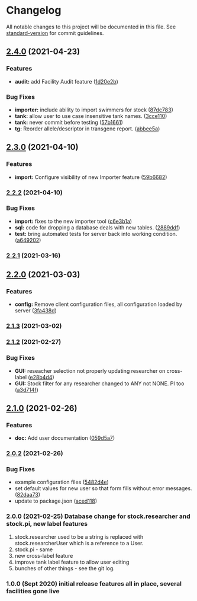 # Changelog

All notable changes to this project will be documented in this file. See [standard-version](https://github.com/conventional-changelog/standard-version) for commit guidelines.

## [2.4.0](https://github.com/tmoens/zebrafish-facility-manager/compare/v2.3.0...v2.4.0) (2021-04-23)


### Features

* **audit:** add Facility Audit feature ([1d20e2b](https://github.com/tmoens/zebrafish-facility-manager/commit/1d20e2bc46a3a4d24c543005c3439b203d00c133))


### Bug Fixes

* **importer:** include ability to import swimmers for stock ([87dc783](https://github.com/tmoens/zebrafish-facility-manager/commit/87dc783cff7cc29268557f5bc34eac3a0cbb1fc2))
* **tank:** allow user to use case insensitive tank names. ([3cce110](https://github.com/tmoens/zebrafish-facility-manager/commit/3cce11079665f333cc443e423b946385f037b750))
* **tank:** never commit before testing ([57b1661](https://github.com/tmoens/zebrafish-facility-manager/commit/57b16618d624ec9079752b4e472da285bc4dd74b))
* **tg:** Reorder allele/descriptor in transgene report. ([abbee5a](https://github.com/tmoens/zebrafish-facility-manager/commit/abbee5afa453b6a42e07d3f40108449f2d7feaf3))

## [2.3.0](https://github.com/tmoens/zebrafish-facility-manager/compare/v2.2.2...v2.3.0) (2021-04-10)


### Features

* **import:** Configure visibility of new Importer feature ([59b6682](https://github.com/tmoens/zebrafish-facility-manager/commit/59b66820e63363a5271e205485c7edfcf1b96ae1))

### [2.2.2](https://github.com/tmoens/zebrafish-facility-manager/compare/v2.2.1...v2.2.2) (2021-04-10)


### Bug Fixes

* **import:** fixes to the new importer tool ([c6e3b1a](https://github.com/tmoens/zebrafish-facility-manager/commit/c6e3b1a10ae212aa76b40d4b4309a9b401f3e11e))
* **sql:** code for dropping a database deals with new tables. ([2889ddf](https://github.com/tmoens/zebrafish-facility-manager/commit/2889ddfdb932c99309d08d25b6a0db525eeaa3b3))
* **test:** bring automated tests for server back into working condition. ([a649202](https://github.com/tmoens/zebrafish-facility-manager/commit/a6492023fe4ea5a3857979cdef6aa9e251c0dde2))

### [2.2.1](https://github.com/tmoens/zebrafish-facility-manager/compare/v2.2.0...v2.2.1) (2021-03-16)

## [2.2.0](https://github.com/tmoens/zebrafish-facility-manager/compare/v2.1.3...v2.2.0) (2021-03-03)


### Features

* **config:** Remove client configuration files, all configuration loaded by server ([3fa438d](https://github.com/tmoens/zebrafish-facility-manager/commit/3fa438dd53ed01fd096ed3e7846a4c57a12845db))

### [2.1.3](https://github.com/tmoens/zebrafish-facility-manager/compare/v2.1.2...v2.1.3) (2021-03-02)

### [2.1.2](https://github.com/tmoens/zebrafish-facility-manager/compare/v2.1.0...v2.1.2) (2021-02-27)


### Bug Fixes

* **GUI:** reseacher selection not properly updating researcher on cross-label ([e28b4d4](https://github.com/tmoens/zebrafish-facility-manager/commit/e28b4d441d6305325a4d2366387e0423b2aa1e19))
* **GUI:** Stock filter for any researcher changed to ANY not NONE. PI too ([a3d714f](https://github.com/tmoens/zebrafish-facility-manager/commit/a3d714ff548846291903e6384bc938d5f2df1fbc))


## [2.1.0](https://github.com/tmoens/zebrafish-facility-manager/compare/v2.0.2...v2.1.0) (2021-02-26)


### Features

* **doc:** Add user documentation ([059d5a7](https://github.com/tmoens/zebrafish-facility-manager/commit/059d5a713274b30967fe10a52d4abe96532579a7))

### [2.0.2](https://github.com/tmoens/zebrafish-facility-manager/compare/v0.0.4...v2.0.2) (2021-02-26)


### Bug Fixes

* example configuration files ([5482d4e](https://github.com/tmoens/zebrafish-facility-manager/commit/5482d4e026a96b08b30619ae13e3cca7f293ea29))
* set default values for new user so that form fills without error messages. ([82daa73](https://github.com/tmoens/zebrafish-facility-manager/commit/82daa737ebaa6c782cdc12ad5a647823b34eec66))
* update to package.json ([aced118](https://github.com/tmoens/zebrafish-facility-manager/commit/aced118cd3ee6c591992665f8eee8d33e2c7b1fb))

### 2.0.0 (2021-02-25) Database change for stock.researcher and stock.pi, new label features

1. stock.researcher used to be a string is replaced with stock.researcherUser which is
a reference to a User.
1. stock.pi - same
1. new cross-label feature
1. improve tank label feature to allow user editing
1. bunches of other things - see the git log.


### 1.0.0 (Sept 2020) initial release features all in place, several facilities gone live
